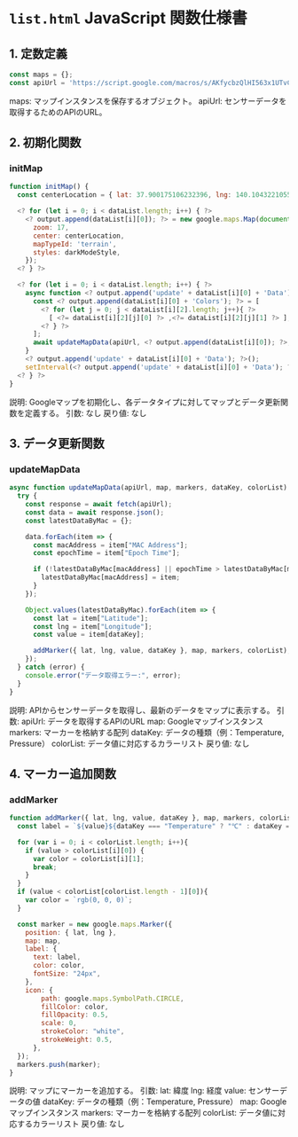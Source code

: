 # `list.html` JavaScript 関数仕様書

## 1. 定数定義

```javascript
const maps = {};
const apiUrl = 'https://script.google.com/macros/s/AKfycbzQlHI563x1UTvCi645dFS8IciQ-iQJxpCj9ys6FW6R_x-juOz1MU0zlEaFDcYWtsY/exec';
```
maps: マップインスタンスを保存するオブジェクト。
apiUrl: センサーデータを取得するためのAPIのURL。
## 2. 初期化関数
### initMap
```JavaScript
function initMap() {
  const centerLocation = { lat: 37.900175106232396, lng: 140.1043221055276 };

  <? for (let i = 0; i < dataList.length; i++) { ?>
    <? output.append(dataList[i][0]); ?> = new google.maps.Map(document.getElementById('<?= dataList[i][0] ?>'), {
      zoom: 17,
      center: centerLocation,
      mapTypeId: 'terrain',
      styles: darkModeStyle,
    });
  <? } ?>

  <? for (let i = 0; i < dataList.length; i++) { ?>
    async function <? output.append('update' + dataList[i][0] + 'Data'); ?>() {
      const <? output.append(dataList[i][0] + 'Colors'); ?> = [
        <? for (let j = 0; j < dataList[i][2].length; j++){ ?>
          [ <?= dataList[i][2][j][0] ?> ,<?= dataList[i][2][j][1] ?> ],
        <? } ?>
      ];
      await updateMapData(apiUrl, <? output.append(dataList[i][0]); ?>, <? output.append(dataList[i][4]); ?>, '<?= dataList[i][0] ?>', <? output.append(dataList[i][0] + 'Colors'); ?>);
    }
    <? output.append('update' + dataList[i][0] + 'Data'); ?>();
    setInterval(<? output.append('update' + dataList[i][0] + 'Data'); ?>, 60000);
  <? } ?>
}
```
説明: Googleマップを初期化し、各データタイプに対してマップとデータ更新関数を定義する。
引数: なし
戻り値: なし
## 3. データ更新関数
### updateMapData
```JavaScript
async function updateMapData(apiUrl, map, markers, dataKey, colorList) {
  try {
    const response = await fetch(apiUrl);
    const data = await response.json();
    const latestDataByMac = {};

    data.forEach(item => {
      const macAddress = item["MAC Address"];
      const epochTime = item["Epoch Time"];

      if (!latestDataByMac[macAddress] || epochTime > latestDataByMac[macAddress]["Epoch Time"]) {
        latestDataByMac[macAddress] = item;
      }
    });

    Object.values(latestDataByMac).forEach(item => {
      const lat = item["Latitude"];
      const lng = item["Longitude"];
      const value = item[dataKey];

      addMarker({ lat, lng, value, dataKey }, map, markers, colorList);
    });
  } catch (error) {
    console.error("データ取得エラー:", error);
  }
}
```
説明: APIからセンサーデータを取得し、最新のデータをマップに表示する。
引数:
apiUrl: データを取得するAPIのURL
map: Googleマップインスタンス
markers: マーカーを格納する配列
dataKey: データの種類（例：Temperature, Pressure）
colorList: データ値に対応するカラーリスト
戻り値: なし
## 4. マーカー追加関数
### addMarker
```JavaScript
function addMarker({ lat, lng, value, dataKey }, map, markers, colorList) {
  const label = `${value}${dataKey === "Temperature" ? "℃" : dataKey === "Pressure" ? "hPa" : dataKey === "Illuminance" ? "lux" : "%"}`;

  for (var i = 0; i < colorList.length; i++){
    if (value > colorList[i][0]) {
      var color = colorList[i][1];
      break;
    }
  }
  if (value < colorList[colorList.length - 1][0]){
    var color = `rgb(0, 0, 0)`;
  }

  const marker = new google.maps.Marker({
    position: { lat, lng },
    map: map,
    label: {
      text: label,
      color: color,
      fontSize: "24px",
    },
    icon: {
        path: google.maps.SymbolPath.CIRCLE,
        fillColor: color,
        fillOpacity: 0.5,
        scale: 0,
        strokeColor: "white",
        strokeWeight: 0.5,
      },
  });
  markers.push(marker);
}
```
説明: マップにマーカーを追加する。
引数:
lat: 緯度
lng: 経度
value: センサーデータの値
dataKey: データの種類（例：Temperature, Pressure）
map: Googleマップインスタンス
markers: マーカーを格納する配列
colorList: データ値に対応するカラーリスト
戻り値: なし
